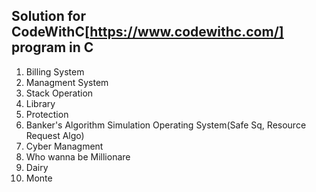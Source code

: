 ## Solution for CodeWithC[https://www.codewithc.com/] program in C 

1. Billing System
2. Managment System
3. Stack Operation
4. Library
5. Protection
6. Banker's Algorithm Simulation Operating System(Safe Sq, Resource Request Algo) 
7. Cyber Managment
8. Who wanna be Millionare
9. Dairy
10. Monte
